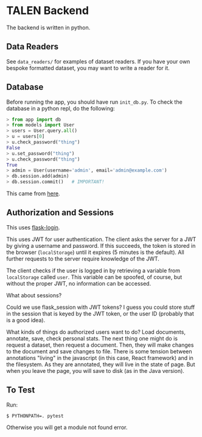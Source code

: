 # TALEN Backend

The backend is written in python.

## Data Readers

See `data_readers/` for examples of dataset readers. If you have your own bespoke formatted dataset, you may want to write a reader for it.

## Database

Before running the app, you should have run `init_db.py`. To check the database in a python repl, do the following:

```python
> from app import db
> from models import User
> users = User.query.all()
> u = users[0]
> u.check_password("thing")
False
> u.set_password("thing")
> u.check_password("thing")
True
> admin = User(username='admin', email='admin@example.com')
> db.session.add(admin)
> db.session.commit()   # IMPORTANT!
```

This came from [here](https://flask-sqlalchemy.palletsprojects.com/en/2.x/quickstart/#a-minimal-application).

## Authorization and Sessions

This uses [flask-login](https://flask-login.readthedocs.io/en/latest/).

This uses JWT for user authentication. The client asks the server for a JWT by giving a username and password. If this succeeds, the token is stored in the browser (`localStorage`) until it expires (5 minutes is the default). All further requests to the server require knowledge of the JWT.

The client checks if the user is logged in by retrieving a variable from `localStorage` called `user`. This variable can be spoofed, of course, but without the proper JWT, no information can be accessed.

What about sessions?

Could we use flask_session with JWT tokens? I guess you could store stuff in the session that is keyed by the JWT token, or the user ID (probably that is a good idea).

What kinds of things do authorized users want to do? Load documents, annotate, save, check personal stats. The next thing one might do is request a dataset, then request a document. Then, they will make changes to the document and save changes to file. There is some tension between annotations "living" in the javascript (in this case, React framework) and in the filesystem. As they are annotated, they will live in the state of page. But when you leave the page, you will save to disk (as in the Java version).

## To Test

Run:
```
$ PYTHONPATH=. pytest
```

Otherwise you will get a module not found error.